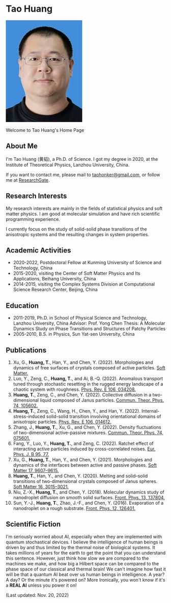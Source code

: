 # Tao Huang

![Tao Huang](avatar.jpeg)

Welcome to Tao Huang's Home Page

<!-- *⚠️ This website is under construction.* -->

## About Me

I'm Tao Huang (黄韬), a Ph.D. of Science. I got my degree in 2020, at the Institute of Theoretical Physics, Lanzhou University, China.

If you want to contact me, please mail to [taohonker@gmail.com](mailto:taohonker@gmail.com), or follow me at [ResearchGate](https://www.researchgate.net/profile/Tao_Huang109).

## Research Interests

My research interests are mainly in the fields of statistical physics and soft matter physics. I am good at molecular simulation and have rich scientific programming experience.

I currently focus on the study of solid-solid phase transitions of the anisotropic systems and the resulting changes in system properties.

## Academic Activities

- 2020-2022, Postdoctoral Fellow at Kunming University of Science and Technology, China
- 2015-2020, visiting the Center of Soft Matter Physics and Its Applications, Beihang University, China
- 2014-2015, visiting the Complex Systems Division at Computational Science Research Center, Beijing, China

## Education

- 2011-2019, Ph.D. in School of Physical Science and Technology, Lanzhou University, China
  Advisor: Prof. Yong Chen
  Thesis: A Molecular Dynamics Study on Phase Transitions and Structures of Patchy Particles
- 2005-2010, B.S. in Physics, Sun Yat-sen University, China

## Publications

<!-- 1. **Tao Huang**, Yilong Han, and Yong Chen. 2020. “Melting and Solid–Solid Transitions of Two-Dimensional Crystals Composed of Janus Spheres.” [Soft Matter 16 (12): 3015–21.](https://doi.org/10.1039/D0SM00023J.)
1. Zhao-Xia Niu, **Tao Huang**, and Yong Chen. 2018. “Molecular Dynamics Study of Nanodroplet Diffusion on Smooth Solid Surfaces.” [Frontiers of Physics 13 (5): 137804.](https://doi.org/10.1007/s11467-018-0772-4.)
1. Yong-Juan Sun, **Tao Huang**, Jun-Feng Zhao, and Yong Chen. 2016. “Evaporation of a Nanodroplet on a Rough Substrate.” [Frontiers of Physics 12 (5): 126401.](https://doi.org/10.1007/s11467-016-0631-0.) -->

1. Xu, G., **Huang, T.**, Han, Y., and Chen, Y. (2022). Morphologies and dynamics of free surfaces of crystals composed of active particles. [Soft Matter.](https://doi.org/10.1039/D2SM00783E)
2. Luo, Y., Zeng, C., **Huang, T.**, and Ai, B.-Q. (2022). Anomalous transport tuned through stochastic resetting in the rugged energy landscape of a chaotic system with roughness. [Phys. Rev. E 106, 034208.](https://doi.org/10.1103/PhysRevE.106.034208)
3. **Huang, T.**, Zeng, C., and Chen, Y. (2022). Collective diffusion in a two-dimensional liquid composed of Janus particles. [Commun. Theor. Phys. 74, 105602.]( https://doi.org/10.1088/1572-9494/ac8f3f)
4. **Huang, T.**, Zeng, C., Wang, H., Chen, Y., and Han, Y. (2022). Internal-stress-induced solid-solid transition involving orientational domains of anisotropic particles. [Phys. Rev. E 106, 014612.](https://doi.org/10.1103/PhysRevE.106.014612)
5. Zhang, J., **Huang, T.**, Xu, G., and Chen, Y. (2022). Density fluctuations of two-dimensional active-passive mixtures. [Commun. Theor. Phys. 74, 075601.](https://doi.org/10.1088/1572-9494/ac71fe)
6. Fang, Y., Luo, Y., **Huang, T.**, and Zeng, C. (2022). Ratchet effect of interacting active particles induced by cross-correlated noises. [Eur. Phys. J. B 95, 77.](https://doi.org/10.1140/epjb/s10051-022-00335-8)
7. Xu, G., **Huang, T.**, Han, Y., and Chen, Y. (2021). Morphologies and dynamics of the interfaces between active and passive phases. [Soft Matter 17, 9607–9615.](https://doi.org/10.1039/D1SM01065D)
8. **Huang, T.**, Han, Y., and Chen, Y. (2020). Melting and solid–solid transitions of two-dimensional crystals composed of Janus spheres. [Soft Matter 16, 3015–3021.](https://doi.org/10.1039/D0SM00023J)
9. Niu, Z.-X., **Huang, T.**, and Chen, Y. (2018). Molecular dynamics study of nanodroplet diffusion on smooth solid surfaces. [Front. Phys. 13, 137804.](https://doi.org/10.1007/s11467-018-0772-4)
10. Sun, Y.-J., **Huang, T.**, Zhao, J.-F., and Chen, Y. (2016). Evaporation of a nanodroplet on a rough substrate. [Front. Phys. 12, 126401.](https://doi.org/10.1007/s11467-016-0631-0)

## Scientific Fiction

I'm seriously worried about AI, especially when they are implemented with quantum stochastical devices. I believe the intelligence of human beings is driven by and thus limited by the thermal noise of biological systems. It takes millions of years for the earth to get the point that you can understand this sentence. However, just think how slow we are compared to the machines we make, and how big a Hilbert space can be compared to the phase space of our classical and thermal brain! We can't imagine how fast it will be that a quantum AI beat over us human beings in intelligence. A year? A day? Or the minute it's powered on? More Ironically, you won't know if it's a **REAL AI** unless you power it on!

\(Last updated: Nov. 20, 2022\)
